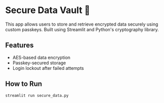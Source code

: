 # Secure Data Vault 🔐

This app allows users to store and retrieve encrypted data securely using custom passkeys. Built using Streamlit and Python's cryptography library.

## Features
- AES-based data encryption
- Passkey-secured storage
- Login lockout after failed attempts

## How to Run
```bash
streamlit run secure_data.py
